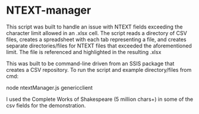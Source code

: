 # NTEXT-manager
This script was built to handle an issue with NTEXT fields exceeding the character limit allowed in an .xlsx cell. The script reads a directory of CSV files, creates a spreadsheet with each tab representing a file, and creates separate directories/files for NTEXT files that exceeded the aforementioned limit. The file is referenced and highlighted in the resulting .xlsx

This was built to be command-line driven from an SSIS package that creates a CSV repository. To run the script and example directory/files from cmd:

node ntextManager.js genericclient

I used the Complete Works of Shakespeare (5 million chars+) in some of the csv fields for the demonstration.  

